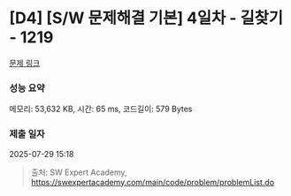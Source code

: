 # [D4] [S/W 문제해결 기본] 4일차 - 길찾기 - 1219 

[문제 링크](https://swexpertacademy.com/main/code/problem/problemDetail.do?contestProbId=AV14geLqABQCFAYD) 

### 성능 요약

메모리: 53,632 KB, 시간: 65 ms, 코드길이: 579 Bytes

### 제출 일자

2025-07-29 15:18



> 출처: SW Expert Academy, https://swexpertacademy.com/main/code/problem/problemList.do